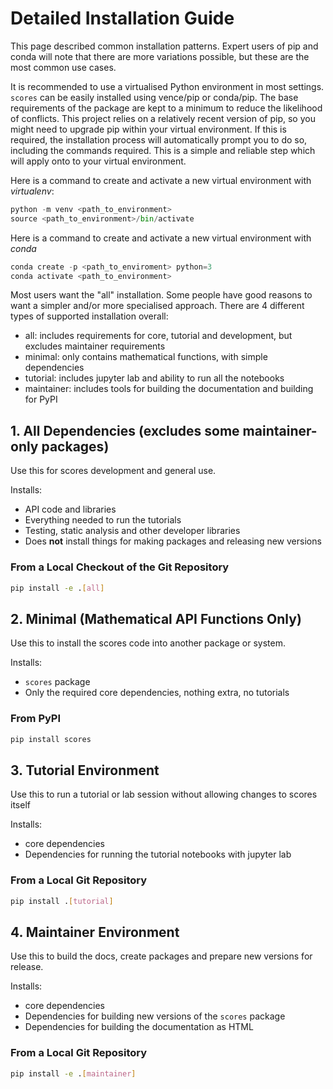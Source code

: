 # Detailed Installation Guide

This page described common installation patterns. Expert users of pip and conda will note that there are more variations possible, but these are the most common use cases.

It is recommended to use a virtualised Python environment in most settings. `scores` can be easily installed using vence/pip or conda/pip. The base requirements of the package are kept to a minimum to reduce the likelihood of conflicts. This project relies on a relatively recent version of pip, so you might need to upgrade pip within your virtual environment. If this is required, the installation process will automatically prompt you to do so, including the commands required. This is a simple and reliable step which will apply onto to your virtual environment.

Here is a command to create and activate a new virtual environment with *virtualenv*:

```py
python -m venv <path_to_environment>
source <path_to_environment>/bin/activate
```

Here is a command to create and activate a new virtual environment with *conda*
```py
conda create -p <path_to_enviroment> python=3
conda activate <path_to_environment>

```

Most users want the "all" installation. Some people have good reasons to want a simpler and/or more specialised approach. There are 4 different types of supported installation overall:

- all: includes requirements for core, tutorial and development, but excludes maintainer requirements
- minimal: only contains mathematical functions, with simple dependencies
- tutorial: includes jupyter lab and ability to run all the notebooks
- maintainer: includes tools for building the documentation and building for PyPI

## 1. All Dependencies (excludes some maintainer-only packages)

Use this for scores development and general use.

Installs:
* API code and libraries
* Everything needed to run the tutorials
* Testing, static analysis and other developer libraries
* Does **not** install things for making packages and releasing new versions

### From a Local Checkout of the Git Repository

```bash
pip install -e .[all]
```

## 2. Minimal (Mathematical API Functions Only)
Use this to install the scores code into another package or system.

Installs:
* `scores` package
* Only the required core dependencies, nothing extra, no tutorials

### From PyPI

```bash
pip install scores
```

## 3. Tutorial Environment 
Use this to run a tutorial or lab session without allowing changes to scores itself

Installs:
* core dependencies
* Dependencies for running the tutorial notebooks with jupyter lab

### From a Local Git Repository

```bash
pip install .[tutorial]
```

## 4. Maintainer Environment 
Use this to build the docs, create packages and prepare new versions for release.

Installs:
* core dependencies
* Dependencies for building new versions of the `scores` package
* Dependencies for building the documentation as HTML

### From a Local Git Repository

```bash
pip install -e .[maintainer]
```



